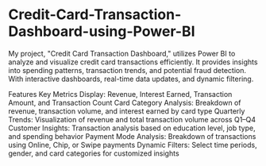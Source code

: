 # Credit-Card-Transaction-Dashboard-using-Power-BI
My project, "Credit Card Transaction Dashboard," utilizes Power BI to analyze and visualize credit card transactions efficiently. It provides insights into spending patterns, transaction trends, and potential fraud detection. With interactive dashboards, real-time data updates, and dynamic filtering.

Features
Key Metrics Display: Revenue, Interest Earned, Transaction Amount, and Transaction Count
Card Category Analysis: Breakdown of revenue, transaction volume, and interest earned by card type
Quarterly Trends: Visualization of revenue and total transaction volume across Q1–Q4
Customer Insights: Transaction analysis based on education level, job type, and spending behavior
Payment Mode Analysis: Breakdown of transactions using Online, Chip, or Swipe payments
Dynamic Filters: Select time periods, gender, and card categories for customized insights
